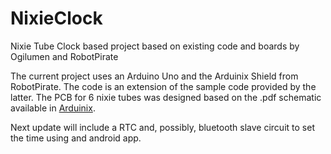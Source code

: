 # NixieClock
Nixie Tube Clock based project based on existing code and boards by Ogilumen and RobotPirate

The current project uses an Arduino Uno and the Arduinix Shield from RobotPirate. The code is an extension of the sample code
provided by the latter. The PCB for 6 nixie tubes was designed based on the .pdf schematic available in [Arduinix](http://www.arduinix.com).

Next update will include a RTC and, possibly, bluetooth slave circuit to set the time using and android app.
